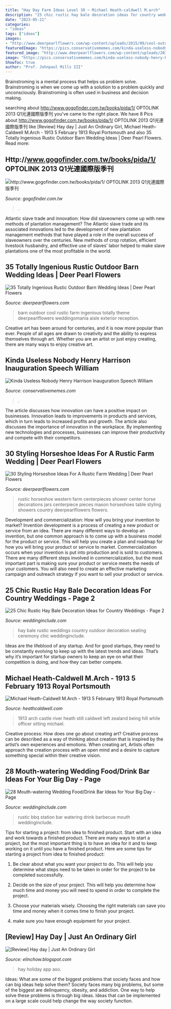 ```yaml
---
title: "Hay Day Farm Ideas Level 30 ~ Michael Heath-caldwell M.arch"
description: "25 chic rustic hay bale decoration ideas for country weddings"
date: "2023-05-21"
categories:
- "ideas"
tags: ["ideas"]
images:
- "http://www.deerpearlflowers.com/wp-content/uploads/2015/09/cool-outdoor-barn-wedding-ideas.jpg"
featuredImage: "https://pics.conservativememes.com/kinda-useless-nobody-henry-harrison-inauguration-speech-william-according-to-66495986.png"
featured_image: "http://www.deerpearlflowers.com/wp-content/uploads/2015/09/cool-outdoor-barn-wedding-ideas.jpg"
image: "https://pics.conservativememes.com/kinda-useless-nobody-henry-harrison-inauguration-speech-william-according-to-66495986.png"
ShowToc: true
author: "Prof. Johnpaul Mills III"
---
```



Brainstroming is a mental process that helps us problem solve. Brainstroming is when we come up with a solution to a problem quickly and unconsciously. Brainstroming is often used in business and decision making.

	

		
searching about http://www.gogofinder.com.tw/books/pida/1/ OPTOLINK 2013 Q1光連國際版季刊 you've came to the right place. We have 8 Pics about http://www.gogofinder.com.tw/books/pida/1/ OPTOLINK 2013 Q1光連國際版季刊 like [Review] Hay day | Just An Ordinary Girl, Michael Heath-Caldwell M.Arch - 1913 5 February 1913 Royal Portsmouth and also 35 Totally Ingenious Rustic Outdoor Barn Wedding Ideas | Deer Pearl Flowers. Read more:
		
    
## Http://www.gogofinder.com.tw/books/pida/1/ OPTOLINK 2013 Q1光連國際版季刊

<img loading=lazy src="http://www.gogofinder.com.tw/books/pida/1/s/1372214534fkvtRm8r.jpg" onerror="this.onerror=null;this.src='https://tse1.mm.bing.net/th?id=OIP.CXHsW7k3OsDFcXy-oJ0fjgHaKf&amp;pid=15.1';" alt="http://www.gogofinder.com.tw/books/pida/1/ OPTOLINK 2013 Q1光連國際版季刊">

_Source: gogofinder.com.tw_

>. 

	

Atlantic slave trade and innovation: How did slaveowners come up with new methods of plantation management?
The Atlantic slave trade and its associated innovations led to the development of new plantation management methods that have played a role in the overall success of slaveowners over the centuries. New methods of crop rotation, efficient livestock husbandry, and effective use of slaves’ labor helped to make slave plantations one of the most profitable in the world.

    
## 35 Totally Ingenious Rustic Outdoor Barn Wedding Ideas | Deer Pearl Flowers

<img loading=lazy src="http://www.deerpearlflowers.com/wp-content/uploads/2015/09/cool-outdoor-barn-wedding-ideas.jpg" onerror="this.onerror=null;this.src='https://tse4.mm.bing.net/th?id=OIP.skVzUJKrklb8mqj8CKjoywAAAA&amp;pid=15.1';" alt="35 Totally Ingenious Rustic Outdoor Barn Wedding Ideas | Deer Pearl Flowers">

_Source: deerpearlflowers.com_

>barn outdoor cool rustic farm ingenious totally theme deerpearlflowers weddingomania aisle exterior reception. 

	

Creative art has been around for centuries, and it is now more popular than ever. People of all ages are drawn to creativity and the ability to express themselves through art. Whether you are an artist or just enjoy creating, there are many ways to enjoy creative art.

    
## Kinda Useless Nobody Henry Harrison Inauguration Speech William

<img loading=lazy src="https://pics.conservativememes.com/kinda-useless-nobody-henry-harrison-inauguration-speech-william-according-to-66495986.png" onerror="this.onerror=null;this.src='https://tse1.mm.bing.net/th?id=OIP.YEz1viX6MCMdTq4U3Q5VUQHaMx&amp;pid=15.1';" alt="Kinda Useless Nobody Henry Harrison Inauguration Speech William">

_Source: conservativememes.com_

>. 

	

The article discusses how innovation can have a positive impact on businesses. Innovation leads to improvements in products and services, which in turn leads to increased profits and growth. The article also discusses the importance of innovation in the workplace. By implementing new technologies and processes, businesses can improve their productivity and compete with their competitors.

    
## 30 Styling Horseshoe Ideas For A Rustic Farm Wedding | Deer Pearl Flowers

<img loading=lazy src="http://www.deerpearlflowers.com/wp-content/uploads/2016/02/Rustic-wedding-shower-center-pieces-using-all-different-sizes-mason-jars.jpg" onerror="this.onerror=null;this.src='https://tse1.mm.bing.net/th?id=OIP.1j6B4GnCu8t2RootW_v7TwHaNJ&amp;pid=15.1';" alt="30 Styling Horseshoe Ideas For A Rustic Farm Wedding | Deer Pearl Flowers">

_Source: deerpearlflowers.com_

>rustic horseshoe western farm centerpieces shower center horse decorations jars centerpiece pieces mason horseshoes table styling showers country deerpearlflowers flowers. 

	

Development and commercialization: How will you bring your invention to market?
Invention development is a process of creating a new product or service from an idea. There are many different ways to develop an invention, but one common approach is to come up with a business model for the product or service. This will help you create a plan and roadmap for how you will bring your product or service to market.
 Commercialization occurs when your invention is put into production and is sold to customers. There are many different steps involved in commercialization, but the most important part is making sure your product or service meets the needs of your customers. You will also need to create an effective marketing campaign and outreach strategy if you want to sell your product or service.

    
## 25 Chic Rustic Hay Bale Decoration Ideas For Country Weddings - Page 2

<img loading=lazy src="https://www.weddinginclude.com/wp-content/uploads/2017/05/Hay-bale-seating-at-the-rustic-outdoor-wedding-ceremony.jpg" onerror="this.onerror=null;this.src='https://tse3.mm.bing.net/th?id=OIP.WEpxJ6gsUDVS1Jf3BDg31gAAAA&amp;pid=15.1';" alt="25 Chic Rustic Hay Bale Decoration Ideas for Country Weddings - Page 2">

_Source: weddinginclude.com_

>hay bale rustic weddings country outdoor decoration seating ceremony chic weddinginclude. 

	

Ideas are the lifeblood of any startup. And for good startups, they need to be constantly evolving to keep up with the latest trends and ideas. That’s why it’s important for startup owners to keep an eye on what their competition is doing, and how they can better compete.

    
## Michael Heath-Caldwell M.Arch - 1913 5 February 1913 Royal Portsmouth

<img loading=lazy src="http://www.heathcaldwell.com/yahoo_site_admin/assets/images/1913_Ormuz_Caslte.11722042_std.jpg" onerror="this.onerror=null;this.src='https://tse2.mm.bing.net/th?id=OIP.-AoFNRKxRNRXs2p3dh5m6gHaHk&amp;pid=15.1';" alt="Michael Heath-Caldwell M.Arch - 1913 5 February 1913 Royal Portsmouth">

_Source: heathcaldwell.com_

>1913 arch castle river heath still caldwell left zealand being hill while officer sitting michael. 

	

Creative process: How does one go about creating art?
Creative process can be described as a way of thinking about creation that is inspired by the artist’s own experiences and emotions. When creating art, Artists often approach the creation process with an open mind and a desire to capture something special within their creative vision.

    
## 28 Mouth-watering Wedding Food/Drink Bar Ideas For Your Big Day - Page

<img loading=lazy src="https://www.weddinginclude.com/wp-content/uploads/2017/05/Rustic-Barbecue-BBQ-Wedding-Food-Station-Ideas.jpg" onerror="this.onerror=null;this.src='https://tse2.mm.bing.net/th?id=OIP.aX9jIkYcx3jOGvSib9ZI-AHaLH&amp;pid=15.1';" alt="28 Mouth-watering Wedding Food/Drink Bar Ideas for Your Big Day - Page">

_Source: weddinginclude.com_

>rustic bbq station bar watering drink barbecue mouth weddinginclude. 

	

Tips for starting a project: from idea to finished product.
Start with an idea and work towards a finished product. There are many ways to start a project, but the most important thing is to have an idea for it and to keep working on it until you have a finished product. Here are some tips for starting a project from idea to finished product: 
1. Be clear about what you want your project to do. This will help you determine what steps need to be taken in order for the project to be completed successfully. 

2. Decide on the size of your project. This will help you determine how much time and money you will need to spend in order to complete the project. 

3. Choose your materials wisely. Choosing the right materials can save you time and money when it comes time to finish your project. 

4. make sure you have enough equipment for your project.

    
## [Review] Hay Day | Just An Ordinary Girl

<img loading=lazy src="http://1.bp.blogspot.com/-lJRi5LCpVkQ/UtQFvW0rO9I/AAAAAAAAAZY/utAwutAr3SA/s1600/Screenshot_2014-01-12-13-08-39.png" onerror="this.onerror=null;this.src='https://tse1.mm.bing.net/th?id=OIP.vq6a2m0opO1uHz9Qosrr6wHaEo&amp;pid=15.1';" alt="[Review] Hay day | Just An Ordinary Girl">

_Source: elinchow.blogspot.com_

>hay holiday app aso. 

	

Ideas: What are some of the biggest problems that society faces and how can big ideas help solve them?
Society faces many big problems, but some of the biggest are delinquency, obesity, and addiction. One way to help solve these problems is through big ideas. Ideas that can be implemented on a large scale could help change the way society function.

